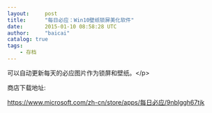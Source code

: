 ```yaml
---
layout:     post
title:      "每日必应：Win10壁纸锁屏美化软件"
date:       2015-01-10 08:58:28 UTC
author:     "baicai"
catalog: true
tags:
    - 存档
---
```


<p>可以自动更新每天的必应图片作为锁屏和壁纸。&lt;/p><p>商店下载地址:</p><p><a href="https://www.microsoft.com/zh-cn/store/apps/%E6%AF%8F%E6%97%A5%E5%BF%85%E5%BA%94/9nblggh67tjk">https://www.microsoft.com/zh-cn/store/apps/每日必应/9nblggh67tjk</a><br></p>